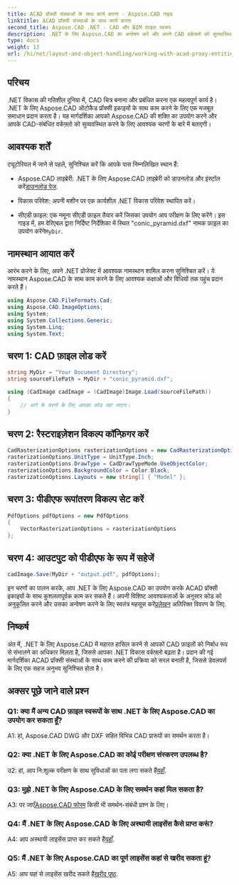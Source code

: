 ```yaml
---
title: ACAD प्रॉक्सी संस्थाओं के साथ कार्य करना - Aspose.CAD गाइड
linktitle: ACAD प्रॉक्सी संस्थाओं के साथ कार्य करना
second_title: Aspose.CAD .NET - CAD और BIM फ़ाइल स्वरूप
description: .NET के लिए Aspose.CAD का अन्वेषण करें और अपने CAD वर्कफ़्लो को सुव्यवस्थित करें। ACAD प्रॉक्सी संस्थाओं को आसानी से रूपांतरित करें, संपादित करें और प्रबंधित करें।
type: docs
weight: 13
url: /hi/net/layout-and-object-handling/working-with-acad-proxy-entities/
---
```

## परिचय

.NET विकास की गतिशील दुनिया में, CAD चित्र बनाना और प्रबंधित करना एक महत्वपूर्ण कार्य है। .NET के लिए Aspose.CAD ऑटोकैड प्रॉक्सी इकाइयों के साथ काम करने के लिए एक मजबूत समाधान प्रदान करता है। यह मार्गदर्शिका आपको Aspose.CAD की शक्ति का उपयोग करने और आपके CAD-संबंधित वर्कफ़्लो को सुव्यवस्थित करने के लिए आवश्यक चरणों के बारे में बताएगी।

## आवश्यक शर्तें

ट्यूटोरियल में जाने से पहले, सुनिश्चित करें कि आपके पास निम्नलिखित स्थान हैं:

-  Aspose.CAD लाइब्रेरी: .NET के लिए Aspose.CAD लाइब्रेरी को डाउनलोड और इंस्टॉल करें[डाउनलोड पेज](https://releases.aspose.com/cad/net/).

- विकास परिवेश: अपनी मशीन पर एक कार्यशील .NET विकास परिवेश स्थापित करें।

-  सीएडी फ़ाइल: एक नमूना सीएडी फ़ाइल तैयार करें जिसका उपयोग आप परीक्षण के लिए करेंगे। इस गाइड में, हम वेरिएबल द्वारा निर्दिष्ट निर्देशिका में स्थित "conic_pyramid.dxf" नामक फ़ाइल का उपयोग करेंगे`MyDir`.

## नामस्थान आयात करें

आरंभ करने के लिए, अपने .NET प्रोजेक्ट में आवश्यक नामस्थान शामिल करना सुनिश्चित करें। ये नामस्थान Aspose.CAD के साथ काम करने के लिए आवश्यक कक्षाओं और विधियों तक पहुंच प्रदान करते हैं।

```csharp
using Aspose.CAD.FileFormats.Cad;
using Aspose.CAD.ImageOptions;
using System;
using System.Collections.Generic;
using System.Linq;
using System.Text;
```

## चरण 1: CAD फ़ाइल लोड करें

```csharp
string MyDir = "Your Document Directory";
string sourceFilePath = MyDir + "conic_pyramid.dxf";

using (CadImage cadImage = (CadImage)Image.Load(sourceFilePath))
{
    // आगे के चरणों के लिए आपका कोड यहां जाएगा।
}
```

## चरण 2: रैस्टराइज़ेशन विकल्प कॉन्फ़िगर करें

```csharp
CadRasterizationOptions rasterizationOptions = new CadRasterizationOptions();
rasterizationOptions.UnitType = UnitType.Inch;
rasterizationOptions.DrawType = CadDrawTypeMode.UseObjectColor;
rasterizationOptions.BackgroundColor = Color.Black;
rasterizationOptions.Layouts = new string[] { "Model" };
```

## चरण 3: पीडीएफ रूपांतरण विकल्प सेट करें

```csharp
PdfOptions pdfOptions = new PdfOptions
{
    VectorRasterizationOptions = rasterizationOptions
};
```

## चरण 4: आउटपुट को पीडीएफ के रूप में सहेजें

```csharp
cadImage.Save(MyDir + "output.pdf", pdfOptions);
```

इन चरणों का पालन करके, आप .NET के लिए Aspose.CAD का उपयोग करके ACAD प्रॉक्सी इकाइयों के साथ कुशलतापूर्वक काम कर सकते हैं। अपनी विशिष्ट आवश्यकताओं के अनुसार कोड को अनुकूलित करने और उसका अन्वेषण करने के लिए स्वतंत्र महसूस करें[प्रलेखन](https://reference.aspose.com/cad/net/) अतिरिक्त विवरण के लिए.

## निष्कर्ष

अंत में, .NET के लिए Aspose.CAD में महारत हासिल करने से आपको CAD फ़ाइलों को निर्बाध रूप से संभालने का अधिकार मिलता है, जिससे आपका .NET विकास वर्कफ़्लो बढ़ता है। प्रदान की गई मार्गदर्शिका ACAD प्रॉक्सी संस्थाओं के साथ काम करने की प्रक्रिया को सरल बनाती है, जिससे डेवलपर्स के लिए एक सहज अनुभव सुनिश्चित होता है।

## अक्सर पूछे जाने वाले प्रश्न

### Q1: क्या मैं अन्य CAD फ़ाइल स्वरूपों के साथ .NET के लिए Aspose.CAD का उपयोग कर सकता हूँ?

A1: हां, Aspose.CAD DWG और DXF सहित विभिन्न CAD प्रारूपों का समर्थन करता है।

### Q2: क्या .NET के लिए Aspose.CAD का कोई परीक्षण संस्करण उपलब्ध है?

 उ2: हां, आप नि:शुल्क परीक्षण के साथ सुविधाओं का पता लगा सकते हैं[यहाँ](https://releases.aspose.com/).

### Q3: मुझे .NET के लिए Aspose.CAD के लिए समर्थन कहां मिल सकता है?

 A3: पर जाएँ[Aspose.CAD फोरम](https://forum.aspose.com/c/cad/19) किसी भी समर्थन-संबंधी प्रश्न के लिए।

### Q4: मैं .NET के लिए Aspose.CAD के लिए अस्थायी लाइसेंस कैसे प्राप्त करूं?

 A4: आप अस्थायी लाइसेंस प्राप्त कर सकते हैं[यहाँ](https://purchase.aspose.com/temporary-license/).

### Q5: मैं .NET के लिए Aspose.CAD का पूर्ण लाइसेंस कहां से खरीद सकता हूं?

 A5: आप यहां से लाइसेंस खरीद सकते हैं[खरीद पृष्ठ](https://purchase.aspose.com/buy).